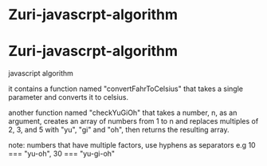 # Zuri-javascrpt-algorithm

# Zuri-javascrpt-algorithm

javascript algorithm

it contains a function named "convertFahrToCelsius" that takes a single parameter and converts it to celsius.

another function named "checkYuGiOh" that takes a number, n, as an argument, creates an array of numbers 
from 1 to n and replaces multiples of 2, 3, and 5 with "yu", "gi" and "oh", then returns the resulting array.

note: numbers that have multiple factors, use hyphens as separators
e.g 10 === "yu-oh", 30 === "yu-gi-oh"
